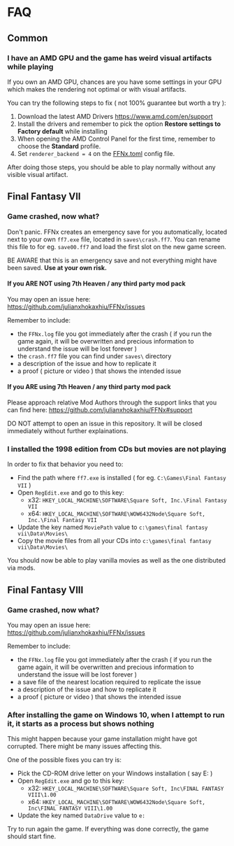 # FAQ

## Common

### I have an AMD GPU and the game has weird visual artifacts while playing

If you own an AMD GPU, chances are you have some settings in your GPU which makes the rendering not optimal or with visual artifacts.

You can try the following steps to fix ( not 100% guarantee but worth a try ):

1. Download the latest AMD Drivers https://www.amd.com/en/support
2. Install the drivers and remember to pick the option **Restore settings to Factory default** while installing
3. When opening the AMD Control Panel for the first time, remember to choose the **Standard** profile.
4. Set `renderer_backend = 4` on the [FFNx.toml](https://github.com/julianxhokaxhiu/FFNx/blob/master/misc/FFNx.toml#L20) config file.

After doing those steps, you should be able to play normally without any visible visual artifact.

## Final Fantasy VII

### Game crashed, now what?

Don't panic. FFNx creates an emergency save for you automatically, located next to your own `ff7.exe` file, located in `saves\crash.ff7`. You can rename this file to for eg. `save00.ff7` and load the first slot on the new game screen.

BE AWARE that this is an emergency save and not everything might have been saved. **Use at your own risk.**

#### If you ARE NOT using 7th Heaven / any third party mod pack

You may open an issue here: https://github.com/julianxhokaxhiu/FFNx/issues

Remember to include:
- the `FFNx.log` file you got immediately after the crash ( if you run the game again, it will be overwritten and precious information to understand the issue will be lost forever )
- the `crash.ff7` file you can find under `saves\` directory
- a description of the issue and how to replicate it
- a proof ( picture or video ) that shows the intended issue

#### If you ARE using 7th Heaven / any third party mod pack

Please approach relative Mod Authors through the support links that you can find here: https://github.com/julianxhokaxhiu/FFNx#support

DO NOT attempt to open an issue in this repository. It will be closed immediately without further explainations.

### I installed the 1998 edition from CDs but movies are not playing

In order to fix that behavior you need to:

- Find the path where `ff7.exe` is installed ( for eg. `C:\Games\Final Fantasy VII` )
- Open `RegEdit.exe` and go to this key:
  - x32: `HKEY_LOCAL_MACHINE\SOFTWARE\Square Soft, Inc.\Final Fantasy VII`
  - x64: `HKEY_LOCAL_MACHINE\SOFTWARE\WOW6432Node\Square Soft, Inc.\Final Fantasy VII`
- Update the key named `MoviePath` value to `c:\games\final fantasy vii\Data\Movies\`
- Copy the movie files from all your CDs into `c:\games\final fantasy vii\Data\Movies\`

You should now be able to play vanilla movies as well as the one distributed via mods.

## Final Fantasy VIII

### Game crashed, now what?

You may open an issue here: https://github.com/julianxhokaxhiu/FFNx/issues

Remember to include:
- the `FFNx.log` file you got immediately after the crash ( if you run the game again, it will be overwritten and precious information to understand the issue will be lost forever )
- a save file of the nearest location required to replicate the issue
- a description of the issue and how to replicate it
- a proof ( picture or video ) that shows the intended issue

### After installing the game on Windows 10, when I attempt to run it, it starts as a process but shows nothing

This might happen because your game installation might have got corrupted. There might be many issues affecting this.

One of the possible fixes you can try is:
- Pick the CD-ROM drive letter on your Windows installation ( say E: )
- Open `RegEdit.exe` and go to this key:
  - x32: `HKEY_LOCAL_MACHINE\SOFTWARE\Square Soft, Inc\FINAL FANTASY VIII\1.00`
  - x64: `HKEY_LOCAL_MACHINE\SOFTWARE\WOW6432Node\Square Soft, Inc\FINAL FANTASY VIII\1.00`
- Update the key named `DataDrive` value to `e:`

Try to run again the game. If everything was done correctly, the game should start fine.
